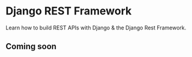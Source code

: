 # Django REST Framework
Learn how to build REST APIs with Django &amp; the Django Rest Framework.

## Coming soon
